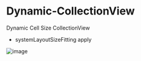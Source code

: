 # Dynamic-CollectionView

Dynamic Cell Size CollectionView

- systemLayoutSizeFitting apply

![image](https://user-images.githubusercontent.com/79497422/151121269-ddef16d6-9c0a-46bd-b31c-219c1078a102.png)
